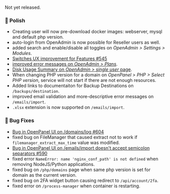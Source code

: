 Not yet released.

### 💅 Polish
- Creating user will now pre-download docker images: webserver, mysql and default php version.
- auto-login from OpenAdmin is now possible for Reseller users as well.
- added search and enable/disable all toggles on *OpenAdmin > Settings > Modules*.
- [Switches UX improvement for Features #545](https://github.com/stefanpejcic/OpenPanel/discussions/545)
- [improved error messages on *OpenAdmin > Plans*](https://i.postimg.cc/CLyhz4g6/2025-07-28-10-48.png).
- [Disk Usage Summary on *OpenAdmin > single user* page](https://i.postimg.cc/8pwhSjLY/2025-07-28-11-28.png).
- When changing PHP version for a domain on *OpenPanel > PHP > Select PHP version*, service will not start if there are not enough resources.
- Added links to documentaiton for Backup Destinations on `/backups/destination`.
- improved email validation and more-descriptive error messages on `/emails/import`.
- `.xlsx` extension is now supported on `/emails/import`.

### 🐛 Bug Fixes
- [Bug in OpenPanel UI on /domains/log #604](https://github.com/stefanpejcic/OpenPanel/issues/604)
- fixed bug on FileManager that caused extract not to work if `filemanager_extract_max_time` value was modified.
- [Bug in OpenPanel UI on /emails/import doesn't accept semicolon separators #590](https://github.com/stefanpejcic/OpenPanel/issues/590#issuecomment-3121668773)
- fixed error `NameError: name 'nginx_conf_path' is not defined` when removing NodeJS/Python applications.
- fixed bug on `/php/domains` page when same php version is set for domain as the current version.
- fixed bug on 2FA widget button causing redirect to `/api/account/2fa`.
- fixed error on `/process-manager` when container is restarting.
